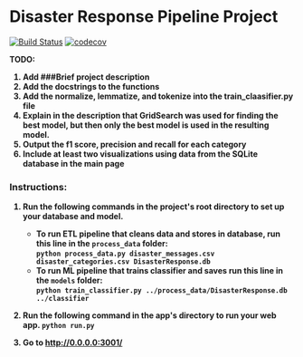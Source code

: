 # Disaster Response Pipeline Project

[![Build Status](https://travis-ci.com/asheone/disaster_response.svg?token=YapLykbwGDS2RPRSsgz8&branch=main)](https://travis-ci.com/asheone/disaster_response)
[![codecov](https://codecov.io/gh/asheone/disaster_response/branch/main/graph/badge.svg?token=2qKmb3B5PA)](https://codecov.io/gh/asheone/disaster_response)</br>

<b>TODO:</br>
1. Add ###Brief project description
2. Add the docstrings to the functions
3. Add the normalize, lemmatize, and tokenize into the train_claasifier.py file
4. Explain in the description that GridSearch was used for finding the best model, but then only the best model is used in the resulting model.
5. Output the f1 score, precision and recall for each category
6. Include at least two visualizations using data from the SQLite database in the main page



### Instructions:
1. Run the following commands in the project's root directory to set up your database and model.

    - To run ETL pipeline that cleans data and stores in database, run this line in the `process_data` folder:</br>
        `python process_data.py disaster_messages.csv disaster_categories.csv DisasterResponse.db`
    - To run ML pipeline that trains classifier and saves run this line in the `models` folder:</br>
        `python train_classifier.py ../process_data/DisasterResponse.db ../classifier`

2. Run the following command in the app's directory to run your web app.
    `python run.py`

3. Go to http://0.0.0.0:3001/
